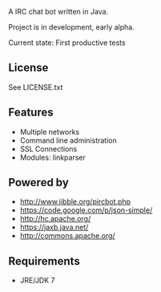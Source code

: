 A IRC chat bot written in Java.

Project is in development, early alpha.

Current state: First productive tests

License
-------

See LICENSE.txt

Features
--------

* Multiple networks
* Command line administration
* SSL Connections
* Modules: linkparser

Powered by
----------

* http://www.jibble.org/pircbot.php
* https://code.google.com/p/json-simple/
* http://hc.apache.org/
* https://jaxb.java.net/
* http://commons.apache.org/

Requirements
------------
* JRE/JDK 7

